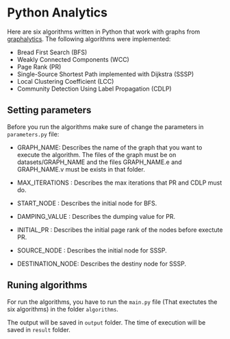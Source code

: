 # Python Analytics

Here are six algorithms written in Python that work with graphs from  [graphalytics](https://graphalytics.org/datasets). The following algorithms were implemented:

- Bread First Search (BFS)
- Weakly Connected Components (WCC)
- Page Rank (PR)
- Single-Source Shortest Path implemented with Dijkstra (SSSP)
- Local Clustering Coefficient (LCC)
- Community Detection Using Label Propagation (CDLP)

## Setting parameters

Before you run the algorithms make sure of change the parameters in `parameters.py` file:

- GRAPH_NAME: Describes the name of the graph that you want to execute the algorithm. The files of the graph must be on datasets/GRAPH_NAME and  the files GRAPH_NAME.e and GRAPH_NAME.v must be exists in that folder.

- MAX_ITERATIONS : Describes the max iterations that PR and CDLP must do.

- START_NODE : Describes the initial node for BFS.

- DAMPING_VALUE : Describes the dumping value for PR.

- INITIAL_PR : Describes the initial page rank of the nodes before exectute PR.

- SOURCE_NODE : Describes the initial node for SSSP.

- DESTINATION_NODE: Describes the destiny node for SSSP.


## Runing algorithms

For run the algorithms, you have to run the `main.py` file (That exectutes the six algorithms) in the folder `algorithms`.

The output will be saved in `output` folder. The time of execution will be saved in `result` folder.